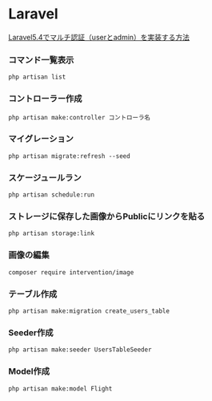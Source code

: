 # Laravel

[Laravel5.4でマルチ認証（userとadmin）を実装する方法](https://takahashi-it.com/php/laravel54-multi-auth/)



### コマンド一覧表示  
`php artisan list`

### コントローラー作成
`php artisan make:controller コントローラ名`

### マイグレーション
`php artisan migrate:refresh --seed`

### スケージュールラン 
`php artisan schedule:run`

### ストレージに保存した画像からPublicにリンクを貼る
`php artisan storage:link`

### 画像の編集
`composer require intervention/image`

### テーブル作成
`php artisan make:migration create_users_table`

### Seeder作成
`php artisan make:seeder UsersTableSeeder`

### Model作成
`php artisan make:model Flight`
